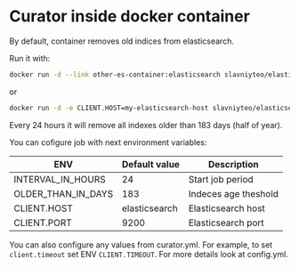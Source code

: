 # Curator inside docker container

By default, container removes old indices from elasticsearch.

Run it with:

```sh
docker run -d --link other-es-container:elasticsearch slavniyteo/elasticsearch-curator
```
or

```sh
docker run -d -e CLIENT.HOST=my-elasticsearch-host slavniyteo/elasticsearch-curator
```

Every 24 hours it will remove all indexes older than 183 days (half of year).

You can cofigure job with next environment variables:

| ENV | Default value | Description |
|-----|---------------|-------------|
| INTERVAL_IN_HOURS | 24 | Start job period |
| OLDER_THAN_IN_DAYS | 183 | Indeces age theshold |
| CLIENT.HOST | elasticsearch | Elasticsearch host |
| CLIENT.PORT | 9200 | Elasticsearch port |

You can also configure any values from curator.yml. For example, to set `client.timeout` set ENV `CLIENT.TIMEOUT`. For more details look at config.yml.

